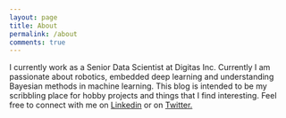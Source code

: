```yaml
---
layout: page
title: About
permalink: /about
comments: true
---
```


<div class="row justify-content-between">
<div class="col-md-8 pr-5">

I currently work as a Senior Data Scientist at Digitas Inc. Currently I am passionate about robotics, embedded deep learning and understanding Bayesian methods in machine learning.
This blog is intended to be my scribbling place for hobby projects and things that I find interesting.
Feel free to connect with me on <a href="https://in.linkedin.com/in/srjit">Linkedin</a> or on <a href="https://twitter.com/srjit_">Twitter.</a> 

</div>
</div>
